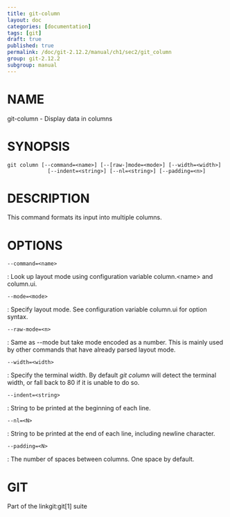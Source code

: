 ```yaml
---
title: git-column
layout: doc
categories: [documentation]
tags: [git]
draft: true
published: true
permalink: /doc/git-2.12.2/manual/ch1/sec2/git_column
group: git-2.12.2
subgroup: manual
---
```


NAME
====

git-column - Display data in columns

SYNOPSIS
========

    git column [--command=<name>] [--[raw-]mode=<mode>] [--width=<width>]
                 [--indent=<string>] [--nl=<string>] [--padding=<n>]

DESCRIPTION
===========

This command formats its input into multiple columns.

OPTIONS
=======

`--command=<name>`

:   Look up layout mode using configuration variable column.&lt;name&gt; and column.ui.

`--mode=<mode>`

:   Specify layout mode. See configuration variable column.ui for option syntax.

`--raw-mode=<n>`

:   Same as --mode but take mode encoded as a number. This is mainly used by other commands that have already parsed layout mode.

`--width=<width>`

:   Specify the terminal width. By default *git column* will detect the terminal width, or fall back to 80 if it is unable to do so.

`--indent=<string>`

:   String to be printed at the beginning of each line.

`--nl=<N>`

:   String to be printed at the end of each line, including newline character.

`--padding=<N>`

:   The number of spaces between columns. One space by default.

GIT
===

Part of the linkgit:git\[1\] suite
